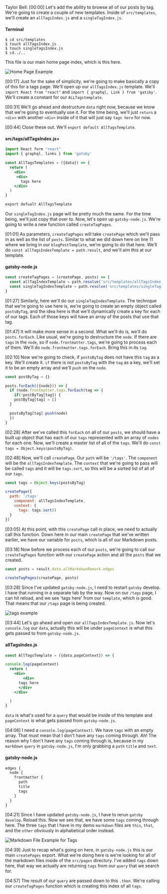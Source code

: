Taylor Bell: [00:00] Let's add the ability to browse all of our posts by tag. We're going to create a couple of new templates. Inside of `src/templates`, we'll create an `allTagsIndex.js` and a `singleTagIndex.js`. 

#### Terminal 
```
$ cd src/templates
$ touch allTagsIndex.js
$ touch singleTagsIndex.js
$ cd../..
```

This file is our main home page index, which is this here.

![Home Page Example](http://res.cloudinary.com/dg3gyk0gu/image/upload/v1541805207/transcript-images/gatsby-expose-post-tag-data-for-a-gatsby-blog-home-page-example.png)

[00:17] Just for the sake of simplicity, we're going to make basically a copy of this for a tags page. We'll open up our `allTagsIndex.js` template. We'll `import React from "react"` and `import { graphql, Link } from 'gatsby'`. We'll create a constant for our `ALLTagstemplate`.

[00:31] We'll go ahead and destructure `data` right now, because we know that we're going to eventually use it. For the time being, we'll just `return` a `<div>` with another `<div>` inside of it that will just say `tags here` for now.

[00:44] Close these out. We'll `export default AllTagsTemplate`. 

#### src/tags/allTagsIndex.js+
```jsx
import React form "react"
import { graphql, links } from 'gatsby'

const AllTagsTemplates = ({data}) => {
  return (
    <div> 
     <div> 
       tags here 
    </div> 
  )
}

export defualt AllTagsTemplate
```

Our `singleTagIndex.js` page will be pretty much the same. For the time being, we'll just copy that over to. Now, let's open up `gatsby-node.js`. We're going to write a new function called `createTagPages`.

[01:01] As parameters, `createTagPages` will take `createPage` which we'll pass in as well as the list of `posts`. Similar to what we did down here on line 11 where we bring in our `blogPostTemplate`, we're going to do that here. We'll do `const allTagsIndexTemplate = path.result`, and we'll aim this at our template.

#### gatsby-node.js
```jsx
const createTagPages = (createPage, posts) => {
  const allTagIndexTemplate = path.resolve('src/templates/allTagsIndex.js')
  const singleTagIndexTemplate = path.resolve('src/templates/singleTagIndex.js')
}

```

[01:27] Similarly, here we'll do our `singleTagIndexTemplate`. The technique that we're going to use here is, we're going to create an empty object called `postsByTag`, and the idea here is that we'll dynamically create a key for each of our tags. Each of those keys will have an array of the posts that use that tag.

[01:47] It will make more sense in a second. What we'll do is, we'll do `posts.forEach`. Like usual, we're going to destructure the `node`. If there are `tags` in the `node`, so if `node.frontmatter.tags`, we're going to process each of them. We'll do `node.frontmatter.tags.forEach`. Bring this in its `tag`.

[02:10] Now we're going to check, if `postsByTag` does not have this `tag` as a key. We'll create it. `if` there is not `postsByTag` with the `tag` as a key, we'll set it to be an empty array and we'll `push` on the `node`.

```jsx
const postByTag = {}

posts.forEach(({node})) => {
  if (node.frontmatter.tags.forEach(tag => {
    if(!postByTag[tag]) {
    postByTag[tag] = []
  }

  postsByTag[tag].push(node)
  })
}
```

[02:28] After we've called this `forEach` on all of our `posts`, we should have a built up object that has each of our `tags` represented with an array of `nodes` for each one. Now, we'll create a master list of all of the `tags`. We'll do `const tags = Object.keys(postsByTag)`.

[02:48] Now, we'll call `createPage`. Our `path` will be `'/tags'`. The `component` will be the `allTagsIndexTemplate`. The `context` that we're going to pass will be called `tags` and it will be `tags.sort`, so this will be a sorted list of all of our `tags`.

```jsx
const tags = Object.keys(postsByTag)

createPage({
  path: '/tags'
    component: allTagsIndexTemplate, 
    context: {
      tags: tags.sort()
  }
})
```

[03:05] At this point, with this `createPage` call in place, we need to actually call this function. Down here in our main `createPage` that we've written earlier, we have our variable for `posts`, which is all of our Markdown posts.

[03:18] Now before we process each of our `posts`, we're going to call our `createTagPages` function with our `createPage` action and all the `posts` that we created.

```jsx
const posts = result.data.allMarkdownRemark.edges

createTagPages(createPage, posts)
```

[03:28] Since I've updated `gatsby-node.js`, I need to restart `gatsby` develop. I have that running in a separate tab by the way. Now on our `/tags` page, I can hit reload, and we see 'tags here' from our `template`, which is good. That means that our `/tags` page is being created.

![tags example](http://res.cloudinary.com/dg3gyk0gu/image/upload/v1541805207/transcript-images/gatsby-expose-post-tag-data-for-a-gatsby-blog-home-page-example.png)

[03:44] Let's go ahead and open our `allTagsIndexTemplate.js`. Now let's `console.log` our `data`, actually this will be under `pageContext` is what this gets passed to from `gatsby-node.js`. 

#### allTagsIndex.js
```jsx 
const AllTagsTemplate = ({data,pageContext}) => {

console.log(pageContext)
  return (
    <div>
        <div> 
      tags here
      </div> 
    </div>

  )
}
```

`data` is what's used for a `query` that would be inside of this template and `pageContext` is what gets passed from `gatsby-node.js`.

[04:06] I need a `console.log(pageContext)`. We have `tags` with an empty array. That must mean that I don't have any `tags` coming through. Ah! The reason why I don't have any `tags` coming through is, because in my `markDown` `query` in `gatsby-node.js`, I'm only grabbing a `path` `title` and `text`.

#### gatsby-node.js
```jsx
edges {
  node {
    frontmatter {
      path
      title
      tags
    }
  }
}
```

[04:21] Since I have updated `gatsby-node.js`, I have to rerun `gatsby develop`. Reload this. Now we see that, we have some `tags` coming through here. The three `tags` that I have in my demo `markdown` files are `this`, `that`, and the `other` obviously in alphabetical order instead.

![Markdown File Example for Tags](http://res.cloudinary.com/dg3gyk0gu/image/upload/v1542224331/transcript-images/gatsby-expose-post-tag-data-for-a-gatsby-blog-Markdown-file-tag-example.png)

[04:39] Just to recap what's going on here, in `gatsby-node.js` this is our main `createPages` export. What we're doing here is we're looking for all of the markdown files inside of the `src/pages` directory. I've added `tags` down here, that way we actually are returning `tags` from our `query` that we search for.

[04:57] The result of our `query` are passed down to this `.then`. We're calling our `createTagPages` function which is creating this index of all `tags`.